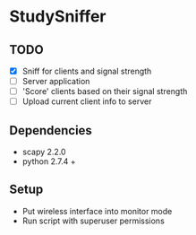 StudySniffer
============
## TODO
- [x] Sniff for clients and signal strength
- [ ] Server application
- [ ] 'Score' clients based on their signal strength
- [ ] Upload current client info to server

## Dependencies
* scapy 2.2.0
* python 2.7.4 +

## Setup
* Put wireless interface into monitor mode
* Run script with superuser permissions